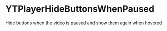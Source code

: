 # YTPlayerHideButtonsWhenPaused
Hide buttons when the video is paused and show them again when hovered
